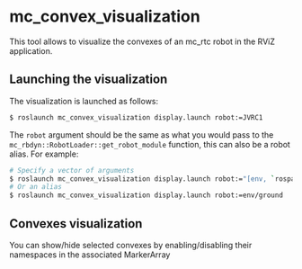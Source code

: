 # mc\_convex\_visualization

This tool allows to visualize the convexes of an mc\_rtc robot in the RViZ application.

## Launching the visualization

The visualization is launched as follows:

```bash
$ roslaunch mc_convex_visualization display.launch robot:=JVRC1
```

The `robot` argument should be the same as what you would pass to the `mc_rbdyn::RobotLoader::get_robot_module` function, this can also be a robot alias. For example:

```bash
# Specify a vector of arguments
$ roslaunch mc_convex_visualization display.launch robot:="[env, `rospack find mc_env_description`, ground]"
# Or an alias
$ roslaunch mc_convex_visualization display.launch robot:=env/ground
```

## Convexes visualization

You can show/hide selected convexes by enabling/disabling their namespaces in the associated MarkerArray

